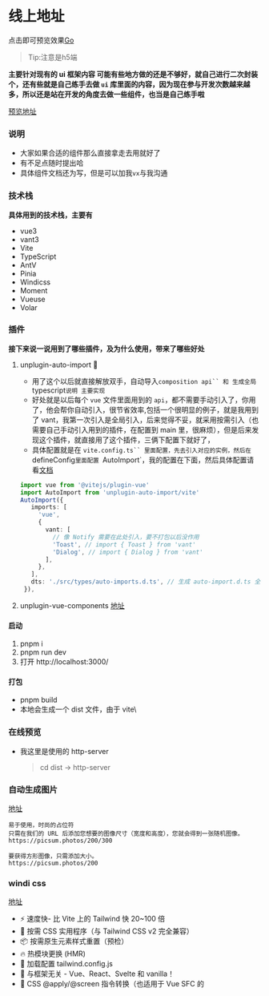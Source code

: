 # 线上地址

点击即可预览效果[Go](https://yn22638.github.io/packaging-vant.github.io/)
>Tip:注意是h5端

**主要针对现有的 ui 框架内容 可能有些地方做的还是不够好，就自己进行二次封装个，还有些就是自己练手去做 `ui` 库里面的内容，因为现在参与开发次数越来越多，所以还是站在开发的角度去做一些组件，也当是自己练手啦**

[预览地址](https://yn22638.github.io/packaging-vant.github.io/)

### 说明
* 大家如果合适的组件那么直接拿走去用就好了
* 有不足点随时提出哈
* 具体组件文档还为写，但是可以加我`vx`与我沟通

### 技术栈

**具体用到的技术栈，主要有**

- vue3
- vant3
- Vite
- TypeScript
- AntV
- Pinia
- Windicss
- Moment
- Vueuse
- Volar

### 插件

**接下来说一说用到了哪些插件，及为什么使用，带来了哪些好处**

1. unplugin-auto-import
   📝

   - 用了这个以后就直接解放双手，自动导入` composition api`` 和 生成全局 `typescript`说明 主要实现 `
   - 好处就是以后每个 `vue` 文件里面用到的 `api`，都不需要手动引入了，你用了，他会帮你自动引入，很节省效率,包括一个很明显的例子，就是我用到了 vant，我第一次引入是全局引入，后来觉得不妥，就采用按需引入（也需要自己手动引入用到的插件，在配置到 main 里，很麻烦），但是后来发现这个插件，就直接用了这个插件，三俩下配置下就好了，
   - 具体配置就是在 ` vite.config.ts`` 里面配置，先去引入对应的实例，然后在 `defineConfig`里面配置 `AutoImport`，我的配置在下面，然后具体配置请看[文档](https://github.com/antfu/unplugin-auto-import)

   ```TypeScript
   import vue from '@vitejs/plugin-vue'
   import AutoImport from 'unplugin-auto-import/vite'
   AutoImport({
      imports: [
        'vue',
        {
          vant: [
            // 像 Notify 需要在此处引入，要不打包以后没作用
            'Toast', // import { Toast } from 'vant'
            'Dialog', // import { Dialog } from 'vant'
          ],
        },
      ],
      dts: './src/types/auto-imports.d.ts', // 生成 auto-import.d.ts 全局声明
    }),
   ```

2. unplugin-vue-components
   [地址](https://github.com/antfu/unplugin-vue-components)

#### 启动

1.  pnpm i
2.  pnpm run dev
3.  打开 http://localhost:3000/

#### 打包

- pnpm build
- 本地会生成一个 dist 文件，由于 vite\

### 在线预览

- 我这里是使用的 http-server
  > cd dist -> http-server

### 自动生成图片

[地址](https://picsum.photos/)

```
易于使用，时尚的占位符
只需在我们的 URL 后添加您想要的图像尺寸（宽度和高度），您就会得到一张随机图像。
https://picsum.photos/200/300

要获得方形图像，只需添加大小。
https://picsum.photos/200
```

### windi css

[地址](https://windicss.org/)

- ⚡️ 速度快- 比 Vite 上的 Tailwind 快 20~100 倍
- 🧩 按需 CSS 实用程序（与 Tailwind CSS v2 完全兼容）
- 📦 按需原生元素样式重置（预检）
- 🔥 热模块更换 (HMR)
- 🍃 加载配置 tailwind.config.js
- 🤝 与框架无关 - Vue、React、Svelte 和 vanilla！
- 📄 CSS @apply/@screen 指令转换（也适用于 Vue SFC 的<style>）
- 🎳 支持变体组 - 例如 bg-gray-200 hover:(bg-gray-100 text-red-300)
- 😎 “在 Devtools 中设计” - 如果您在传统的 Tailwind 中以这种方式工作，我们没有理由不能！

> 查看 Vite 上 Windi CSS 和 Tailwind CSS 之间的速度比较。 [go](https://twitter.com/antfu7/status/1361398324587163648)

#### 特技

1.  使用 Readme_XXX.md 来支持不同的语言，例如 Readme_en.md, Readme_zh.md
2.  Gitee 官方博客 [blog.gitee.com](https://blog.gitee.com)
3.  你可以 [https://gitee.com/explore](https://gitee.com/explore) 这个地址来了解 Gitee 上的优秀开源项目
4.  [GVP](https://gitee.com/gvp) 全称是 Gitee 最有价值开源项目，是综合评定出的优秀开源项目
5.  Gitee 官方提供的使用手册 [https://gitee.com/help](https://gitee.com/help)
6.  Gitee 封面人物是一档用来展示 Gitee 会员风采的栏目 [https://gitee.com/gitee-stars/](https://gitee.com/gitee-stars/)

#### 结尾

具体的介绍都在这里，如果您感觉这些内容对您有帮助的话，麻烦点个 star(⭐️) 吧
